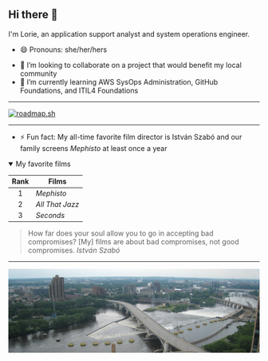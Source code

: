 ## Hi there 👋

I'm Lorie, an application support analyst and system operations engineer.

- 😄 Pronouns: she/her/hers
<!--
- 🔭 I’m currently working on ...
-->
- 👯 I’m looking to collaborate on a project that would benefit my local community
- 🌱 I’m currently learning AWS SysOps Administration, GitHub Foundations, and ITIL4 Foundations
<!--
- 🤔 I’m looking for help with ...
- 💬 Ask me about ...
- 📫 How to reach me: ...
-->

---

[![roadmap.sh](https://roadmap.sh/card/wide/66c7aefe92ec1a8a73cde36e?variant=light&roadmaps=devops%2Cgit-github%2Cpython%2Caws)](https://roadmap.sh)

---

- ⚡ Fun fact: My all-time favorite film director is István Szabó and our family screens *Mephisto* at least once a year

<details open>
<summary>My favorite films</summary>

| Rank | Films          |
|:----:|----------------|
|     1| *Mephisto*     |
|     2| *All That Jazz*|
|     3| *Seconds*      |

</details>

>How far does your soul allow you to go in accepting bad compromises? \[My\] films are about bad compromises, not good compromises.
*István Szabó*

---

<picture>
 <source media="(prefers-color-scheme: dark)" srcset="A View From A Balcony 1500x501.jpg">
 <source media="(prefers-color-scheme: light)" srcset="A View From A Balcony 1500x501.jpg">
 <img alt="Shows the Mississippi River between Minneapolis and St Paul in Minnesota" src="A View From A Balcony 1500x501.jpg">
</picture>
